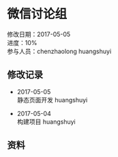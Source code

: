 # 微信讨论组
修改日期：2017-05-05  
进度：10%  
参与人员：chenzhaolong huangshuyi

## 修改记录
- 2017-05-05   
静态页面开发 huangshuyi
 
- 2017-05-04   
构建项目 huangshuyi


## 资料

